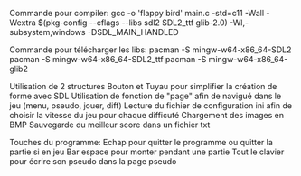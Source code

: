 Commande pour compiler:
gcc -o 'flappy bird' main.c -std=c11 -Wall -Wextra $(pkg-config --cflags --libs sdl2 SDL2_ttf glib-2.0) -Wl,-subsystem,windows -DSDL_MAIN_HANDLED

Commande pour télécharger les libs:
pacman -S mingw-w64-x86_64-SDL2 
pacman -S mingw-w64-x86_64-SDL2_ttf
pacman -S mingw-w64-x86_64-glib2

Utilisation de 2 structures Bouton et Tuyau pour simplifier la création de forme avec SDL
Utilisation de fonction de "page" afin de navigué dans le jeu (menu, pseudo, jouer, diff)
Lecture du fichier de configuration ini afin de choisir la vitesse du jeu pour chaque difficuté
Chargement des images en BMP
Sauvegarde du meilleur score dans un fichier txt

Touches du programme:
Echap pour quitter le programme ou quitter la partie si en jeu
Bar espace pour monter pendant une partie
Tout le clavier pour écrire son pseudo dans la page pseudo